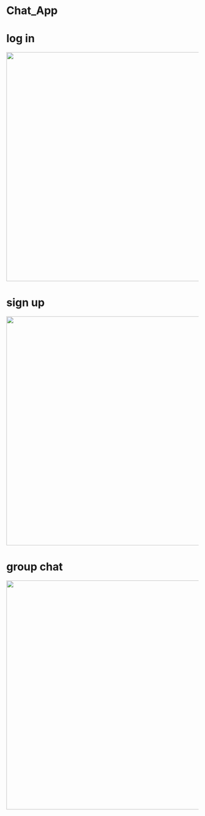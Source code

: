 # Chat_App


# **log in** 

 <img src = "https://user-images.githubusercontent.com/94145850/171448657-1d8e213a-a13f-46ff-8d2c-bce6155d4a26.png" width="2100" height="600"/>


# **sign up** 

 <img src = "https://user-images.githubusercontent.com/94145850/171448833-fede080b-1031-4161-bb84-2af42f6b786f.png" width="2100" height="600"/>


# **group chat** 

 <img src = "https://user-images.githubusercontent.com/94145850/171448968-60ede762-29b5-48be-a535-36b8559b3f6f.png" width="2100" height="600"/>


